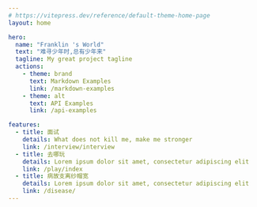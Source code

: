 ```yaml
---
# https://vitepress.dev/reference/default-theme-home-page
layout: home

hero:
  name: "Franklin 's World"
  text: "难寻少年时,总有少年来"
  tagline: My great project tagline
  actions:
    - theme: brand
      text: Markdown Examples
      link: /markdown-examples
    - theme: alt
      text: API Examples
      link: /api-examples

features:
  - title: 面试
    details: What does not kill me, make me stronger
    link: /interview/interview
  - title: 去哪玩
    details: Lorem ipsum dolor sit amet, consectetur adipiscing elit
    link: /play/index
  - title: 病故支离纱帽宽
    details: Lorem ipsum dolor sit amet, consectetur adipiscing elit
    link: /disease/
---
```


